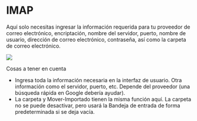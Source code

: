 # IMAP

Aquí solo necesitas ingresar la información requerida para tu proveedor de correo electrónico, encriptación, nombre del servidor, puerto, nombre de usuario, dirección de correo electrónico, contraseña, así como la carpeta de correo electrónico.

![](https://lh7-us.googleusercontent.com/qo1uIuPrVZ-C4myaQBjSCrK-GgtsohcmAv\_trjcQvxXJ9UYYWzEoNbtXGEo1VwlC4fohGAYwlQ7LXiRYE6AoVkJaldY3fnVINoEloVbSogUpLky7Qt7ARyGLcthHaoUPVmz3W7QJRwZhp0CRVGhFMZQ)

Cosas a tener en cuenta

* Ingresa toda la información necesaria en la interfaz de usuario. Otra información como el servidor, puerto, etc. Depende del proveedor (una búsqueda rápida en Google debería ayudar).
* La carpeta y Mover-Importado tienen la misma función aquí. La carpeta no se puede desactivar, pero usará la Bandeja de entrada de forma predeterminada si se deja vacía.
